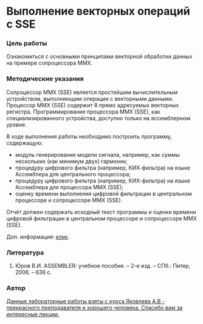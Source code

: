 # Выполнение векторных операций с SSE

### Цель работы 

Ознакомиться с основными принципами векторной обработки данных на
примере сопроцессора MMX.

### Методические указания

Сопроцессор MMX (SSE) является простейшим вычислительным устройством,
выполняющим операции с векторными данными. Процессор MMX (SSE) содержит 8
прямо адресуемых векторных регистра. Программирование процессора MMX (SSE), как
специализированного устройства, доступно только на ассемблерном уровне.

В ходе выполнения работы необходимо построить программу, содержащую:
- модуль генерирования модели сигнала, например, как суммы нескольких (как минимум
двух) гармоник;
- процедуру цифрового фильтра (например, КИХ-фильтра) на языке Ассемблера для
центрального процессора;
- процедуру цифрового фильтра (например, КИХ-фильтра) на языке Ассемблера для
процессора MMX (SSE);
- оценку времени выполнения цифровой фильтрации в центральном процессоре и
сопроцессоре MMX (SSE).

Отчёт должен содержать исходный текст программы и оценки времени цифровой
фильтрации в центральном процессоре и сопроцессоре MMX (SSE).

Доп. информация: [клик](https://www.intel.ru/content/dam/www/public/us/en/documents/white-papers/fir-filter-sse-instructions-paper.pdf).

### Литература

1. Юров В.И. ASSEMBLER: учебное пособие. – 2-е изд. – СПб.: Питер, 2006. – 636 с.

### Автор

[Данные лабораторные работы взяты с курса Яковлева А.В - прекрасного преподавателя и хорошего человека. Спасибо вам за интересные лекции.](http://pro.guap.ru/exters/profile/943)
